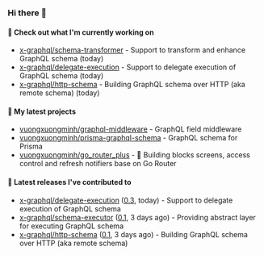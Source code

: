 ### Hi there 👋

#### 👷 Check out what I'm currently working on

- [x-graphql/schema-transformer](https://github.com/x-graphql/schema-transformer) - Support to transform and enhance GraphQL schema (today)
- [x-graphql/delegate-execution](https://github.com/x-graphql/delegate-execution) - Support to delegate execution of GraphQL schema (today)
- [x-graphql/http-schema](https://github.com/x-graphql/http-schema) - Building GraphQL schema over HTTP (aka remote schema) (today)

#### 🌱 My latest projects

- [vuongxuongminh/graphql-middleware](https://github.com/vuongxuongminh/graphql-middleware) - GraphQL field middleware
- [vuongxuongminh/prisma-graphql-schema](https://github.com/vuongxuongminh/prisma-graphql-schema) - GraphQL schema for Prisma
- [vuongxuongminh/go_router_plus](https://github.com/vuongxuongminh/go_router_plus) - :office: Building blocks screens, access control and refresh notifiers base on Go Router

#### 🔭 Latest releases I've contributed to

- [x-graphql/delegate-execution](https://github.com/x-graphql/delegate-execution) ([0.3](https://github.com/x-graphql/delegate-execution/releases/tag/0.3), today) - Support to delegate execution of GraphQL schema
- [x-graphql/schema-executor](https://github.com/x-graphql/schema-executor) ([0.1](https://github.com/x-graphql/schema-executor/releases/tag/0.1), 3 days ago) - Providing abstract layer for executing GraphQL schema
- [x-graphql/http-schema](https://github.com/x-graphql/http-schema) ([0.1](https://github.com/x-graphql/http-schema/releases/tag/0.1), 3 days ago) - Building GraphQL schema over HTTP (aka remote schema)
